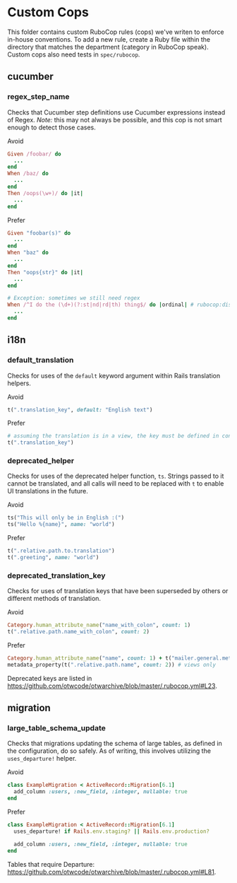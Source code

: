 # Custom Cops

This folder contains custom RuboCop rules (cops) we've writen
to enforce in-house conventions. To add a new rule, create
a Ruby file within the directory that matches the department
(category in RuboCop speak). Custom cops also need tests in `spec/rubocop`.

## cucumber

### regex_step_name
Checks that Cucumber step definitions use Cucumber expressions
instead of Regex. _Note:_ this may not always be possible, and this
cop is not smart enough to detect those cases.

Avoid
```ruby
Given /foobar/ do
  ...
end
When /baz/ do
  ...
end
Then /oops(\w+)/ do |it|
  ...
end
```

Prefer
```ruby
Given "foobar(s)" do
  ...
end
When "baz" do
  ...
end
Then "oops{str}" do |it|
  ...
end

# Exception: sometimes we still need regex
When /^I do the (\d+)(?:st|nd|rd|th) thing$/ do |ordinal| # rubocop:disable Cucumber/RegexStepName
  ...
end
```

## i18n

### default_translation
Checks for uses of the `default` keyword argument within Rails translation helpers.

Avoid
```ruby
t(".translation_key", default: "English text")
```

Prefer
```ruby
# assuming the translation is in a view, the key must be defined in config/locales/views/en.yml
t(".translation_key")
```

### deprecated_helper
Checks for uses of the deprecated helper function, `ts`.
Strings passed to it cannot be translated, and all calls
will need to be replaced with `t` to enable UI translations
in the future.

Avoid
```ruby
ts("This will only be in English :(")
ts("Hello %{name}", name: "world")
```

Prefer
```ruby
t(".relative.path.to.translation")
t(".greeting", name: "world")
```

### deprecated_translation_key
Checks for uses of translation keys that have been superseded
by others or different methods of translation.

Avoid
```ruby
Category.human_attribute_name("name_with_colon", count: 1)
t(".relative.path.name_with_colon", count: 2)
```

Prefer
```ruby
Category.human_attribute_name("name", count: 1) + t("mailer.general.metadata_label_indicator")
metadata_property(t(".relative.path.name", count: 2)) # views only
```

Deprecated keys are listed in https://github.com/otwcode/otwarchive/blob/master/.rubocop.yml#L23.

## migration

### large_table_schema_update
Checks that migrations updating the schema of large tables,
as defined in the configuration, do so safely. As of writing,
this involves utilizing the `uses_departure!` helper.

Avoid
```ruby
class ExampleMigration < ActiveRecord::Migration[6.1]
  add_column :users, :new_field, :integer, nullable: true
end
```

Prefer
```ruby
class ExampleMigration < ActiveRecord::Migration[6.1]
  uses_departure! if Rails.env.staging? || Rails.env.production?

  add_column :users, :new_field, :integer, nullable: true
end
```

Tables that require Departure:
https://github.com/otwcode/otwarchive/blob/master/.rubocop.yml#L81.

